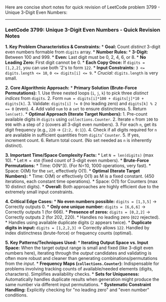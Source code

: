 Here are concise short notes for quick revision of LeetCode problem 3799 - Unique 3-Digit Even Numbers:

---

### LeetCode 3799: Unique 3-Digit Even Numbers - Quick Revision Notes

**1. Key Problem Characteristics & Constraints:**
    *   **Goal:** Count *distinct* 3-digit even numbers formable from `digits` array.
    *   **Number Rules:**
        *   **3-Digit:** Between 100 and 999.
        *   **Even:** Last digit must be 0, 2, 4, 6, or 8.
        *   **No Leading Zero:** First digit cannot be 0.
        *   **Each Copy Once:** If `digits = [1,2,2]`, you can use both '2's to form `122`.
    *   **Input Constraints:** `3 <= digits.length <= 10`, `0 <= digits[i] <= 9`.
        *   *Crucial:* `digits.length` is very small.

**2. Core Algorithmic Approach:**
    *   **Primary Solution (Brute-Force Permutations):**
        1.  Use three nested loops (`i`, `j`, `k`) to pick three *distinct indices* from `digits`.
        2.  Form `num = digits[i]*100 + digits[j]*10 + digits[k]`.
        3.  Validate: `digits[i] != 0` (no leading zero) and `digits[k] % 2 == 0` (even).
        4.  Add valid `num` to a `set` to ensure distinctness.
        5.  Return `len(set)`.
    *   **Optimal Approach (Iterate Target Numbers):**
        1.  Pre-count available digits in `digits` using `collections.Counter`.
        2.  Iterate `n` from `100` to `998` with a step of `2` (covers all 3-digit even numbers).
        3.  For each `n`, get its digit frequency (e.g., `220` -> `{2:2, 0:1}`).
        4.  Check if all digits required for `n` are available in sufficient quantities from `digits`' `Counter`.
        5.  If yes, increment count.
        6.  Return total count. (No set needed as `n` is inherently distinct).

**3. Important Time/Space Complexity Facts:**
    *   Let `N = len(digits)` (max 10).
    *   Let `M = 450` (fixed count of 3-digit even numbers).
    *   **Brute-Force Permutations:**
        *   Time: O(N^3). (For N=10, 1000 operations, very fast).
        *   Space: O(M) for the `set`, effectively O(1).
    *   **Optimal (Iterate Target Numbers):**
        *   Time: O(M) or effectively O(1) as M is a fixed constant. (450 iterations, each constant time operations).
        *   Space: O(1) for Counters (max 10 distinct digits).
    *   **Overall:** Both approaches are highly efficient due to the extremely small input constraints.

**4. Critical Edge Cases:**
    *   **No even numbers possible:** `digits = [1,3,5]` -> Correctly outputs 0.
    *   **Only one unique number:** `digits = [6,6,6]` -> Correctly outputs 1 (for 666).
    *   **Presence of zeros:** `digits = [0,2,2]` -> Correctly outputs 2 (for 202, 220).
        *   Handles no leading zero (`022` rejected).
        *   Handles using available duplicate digits (`2` appears twice).
    *   **Duplicate digits in input:** `digits = [1,2,2,3]` -> Correctly allows `122`. Handled by index distinctness (brute-force) or frequency counts (optimal).

**5. Key Patterns/Techniques Used:**
    *   **Iterating Output Space vs. Input Space:** When the target output range is small and fixed (like 3-digit even numbers here), iterating through the *output* candidates and validating is often more robust and cleaner than generating combinations/permutations from the *input*.
    *   **Frequency Maps (`collections.Counter`):** Indispensable for problems involving tracking counts of available/needed elements (digits, characters). Simplifies availability checks.
    *   **Sets for Uniqueness:** Automatically handles duplicate results when generation might produce the same number via different input permutations.
    *   **Systematic Constraint Handling:** Explicitly checking for "no leading zero" and "even number" conditions.